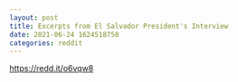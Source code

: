 ```yaml
--- 
layout: post 
title: Excerpts from El Salvador President's Interview 
date: 2021-06-24 1624518750 
categories: reddit 
--- 
```

https://redd.it/o6vqw8